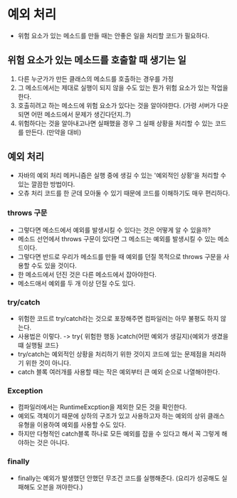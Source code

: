 # 예외 처리
- 위험 요소가 있는 메소드를 만들 때는 안좋은 일을 처리할 코드가 필요하다.
## 위험 요소가 있는 메소드를 호출할 때 생기는 일
1. 다른 누군가가 만든 클래스의 메소드를 호출하는 경우를 가정
2. 그 메소드에서는 제대로 실행이 되지 않을 수도 있는 뭔가 위험 요소가 있는 작업을 한다.
3. 호출히려고 하는 메소드에 위험 요소가 있다는 것을 알아야한다. (가령 서버가 다운되면 어떤 메소드에서 문제가 생긴다던지..?)
4. 위험하다는 것을 알아내고나면 실패했을 경우 그 실패 상황을 처리할 수 있는 코드를 만든다. (만약을 대비)
## 예외 처리
- 자바의 예외 처리 메커니즘은 실행 중에 생길 수 있는 '예외적인 상황'을 처리할 수 있는 깔끔한 방법이다.
- 오츄 처리 코드를 한 군데 모아둘 수 있기 때문에 코드를 이해하기도 매우 편리하다.
### throws 구문
- 그렇다면 메소드에서 예외를 발생시킬 수 있다는 것은 어떻게 알 수 있을까?
- 메소드 선언에서 throws 구문이 있다면 그 메소드는 예외를 발생시킬 수 있는 메소드이다.
- 그렇다면 반드로 우리가 메소드를 만들 때 예외를 던질 목적으로 throws 구문을 사용할 수도 있을 것이다.
- 한 메소드에서 던진 것은 다른 메소드에서 잡아야한다.
- 메소드애서 예외를 두 개 이상 던질 수도 있다.
### try/catch
- 위험한 코드르 try/catch라는 것으로 포장해주면 컴파일러는 아무 불평도 하지 않는다.
- 사용법은 이렇다. -> try{ 위험한 행동 }catch(어떤 예외가 생길지){예외가 생겼을 떄 실행될 코드}
- try/catch는 예외적인 상황을 처리하기 위한 것이지 코드에 있는 문제점을 처리하기 위한 것이 아니다.
- catch 블록 여러개를 사용할 때는 작은 예외부터 큰 예외 순으로 나열해야한다.
### Exception
- 컴파일러에서는 RuntimeExcption을 제외한 모든 것을 확인한다.
- 예외도 객체이기 때문에 상하의 구조가 있고 사용하고자 하는 예외의 상위 클래스 유형을 이용하여 예외를 사용할 수도 있다.
- 하지만 다형적인 catch블록 하나로 모든 예외를 잡을 수 있다고 해서 꼭 그렇게 해야하는 것은 아니다.
### finally
- finally는 예외가 발생했던 안했던 무조건 코드를 실행해준다. (요리가 성공해도 실패해도 오븐을 꺼야한다.)
